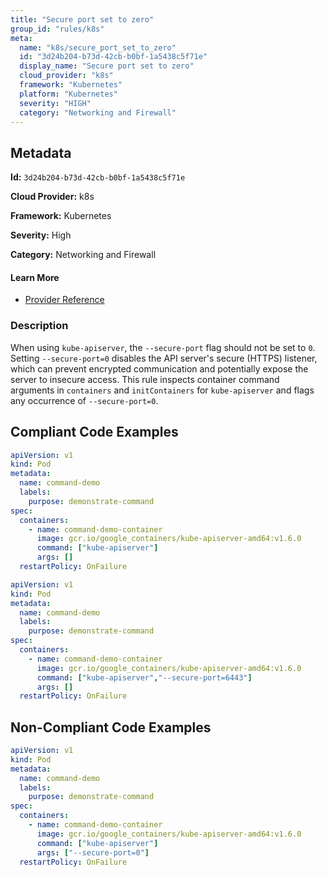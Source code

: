 ```yaml
---
title: "Secure port set to zero"
group_id: "rules/k8s"
meta:
  name: "k8s/secure_port_set_to_zero"
  id: "3d24b204-b73d-42cb-b0bf-1a5438c5f71e"
  display_name: "Secure port set to zero"
  cloud_provider: "k8s"
  framework: "Kubernetes"
  platform: "Kubernetes"
  severity: "HIGH"
  category: "Networking and Firewall"
---
```

## Metadata

**Id:** `3d24b204-b73d-42cb-b0bf-1a5438c5f71e`

**Cloud Provider:** k8s

**Framework:** Kubernetes

**Severity:** High

**Category:** Networking and Firewall

#### Learn More

 - [Provider Reference](https://kubernetes.io/docs/reference/command-line-tools-reference/kube-apiserver/)

### Description

 When using `kube-apiserver`, the `--secure-port` flag should not be set to `0`. Setting `--secure-port=0` disables the API server's secure (HTTPS) listener, which can prevent encrypted communication and potentially expose the server to insecure access. This rule inspects container command arguments in `containers` and `initContainers` for `kube-apiserver` and flags any occurrence of `--secure-port=0`.


## Compliant Code Examples
```yaml
apiVersion: v1
kind: Pod
metadata:
  name: command-demo
  labels:
    purpose: demonstrate-command
spec:
  containers:
    - name: command-demo-container
      image: gcr.io/google_containers/kube-apiserver-amd64:v1.6.0
      command: ["kube-apiserver"]
      args: []
  restartPolicy: OnFailure

```

```yaml
apiVersion: v1
kind: Pod
metadata:
  name: command-demo
  labels:
    purpose: demonstrate-command
spec:
  containers:
    - name: command-demo-container
      image: gcr.io/google_containers/kube-apiserver-amd64:v1.6.0
      command: ["kube-apiserver","--secure-port=6443"]
      args: []
  restartPolicy: OnFailure

```
## Non-Compliant Code Examples
```yaml
apiVersion: v1
kind: Pod
metadata:
  name: command-demo
  labels:
    purpose: demonstrate-command
spec:
  containers:
    - name: command-demo-container
      image: gcr.io/google_containers/kube-apiserver-amd64:v1.6.0
      command: ["kube-apiserver"]
      args: ["--secure-port=0"]
  restartPolicy: OnFailure

```